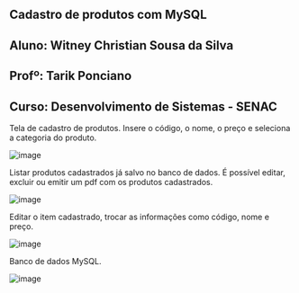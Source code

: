 
## Cadastro de produtos com MySQL
## Aluno: Witney Christian Sousa da Silva
## Profº: Tarik Ponciano
## Curso: Desenvolvimento de Sistemas - SENAC
 
 
 
  
   
Tela de cadastro de produtos. Insere o código, o nome, o preço e seleciona a categoria do produto.

![image](https://user-images.githubusercontent.com/103544118/221064477-8b44c512-b521-4f2a-8230-ef10ad15a324.png)


Listar produtos cadastrados já salvo no banco de dados. É possível editar, excluir ou emitir um pdf com os produtos cadastrados.

![image](https://user-images.githubusercontent.com/103544118/221064512-32d35ca8-9743-4199-849d-2a433bc21811.png)
  
 
  
Editar o item cadastrado, trocar as informações como código, nome e preço.

![image](https://user-images.githubusercontent.com/103544118/221064535-d8606de6-bb01-4de1-83c5-27d79cc09e85.png)
 
 
 
Banco de dados MySQL.
 
  
![image](https://user-images.githubusercontent.com/103544118/221064548-935cd430-b3c9-49a2-ad6e-306f1ebf24d7.png)

